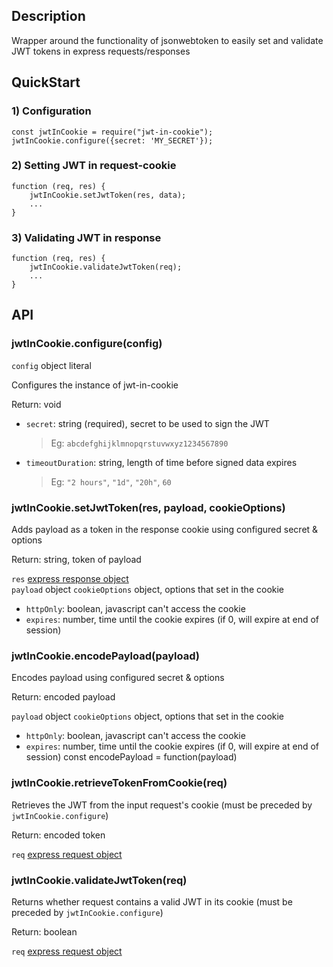 ## Description
Wrapper around the functionality of jsonwebtoken to easily set and validate JWT tokens in express requests/responses

## QuickStart
### 1) Configuration
```
const jwtInCookie = require("jwt-in-cookie");
jwtInCookie.configure({secret: 'MY_SECRET'});
```

### 2) Setting JWT in request-cookie
```
function (req, res) {
    jwtInCookie.setJwtToken(res, data);
    ...
}
```

### 3) Validating JWT in response
```
function (req, res) {
    jwtInCookie.validateJwtToken(req);
    ...
}

```
## API

### jwtInCookie.configure(config)
`config` object literal

Configures the instance of jwt-in-cookie 

Return: void

* `secret`: string (required), secret to be used to sign the JWT 
  > Eg: `abcdefghijklmnopqrstuvwxyz1234567890`
* `timeoutDuration`: string, length of time before signed data expires
  > Eg: `"2 hours"`,  `"1d"`, `"20h"`, `60`

### jwtInCookie.setJwtToken(res, payload, cookieOptions)

Adds payload as a token in the response cookie using configured secret & options

Return: string, token of payload

`res` [express response object](https://expressjs.com/en/api.html#res)  
`payload` object
`cookieOptions` object, options that set in the cookie 
* `httpOnly`: boolean, javascript can't access the cookie
* `expires`: number, time until the cookie expires (if 0, will expire at end of session)

### jwtInCookie.encodePayload(payload)  

Encodes payload using configured secret & options

Return: encoded payload

`payload` object
`cookieOptions` object, options that set in the cookie 
* `httpOnly`: boolean, javascript can't access the cookie
* `expires`: number, time until the cookie expires (if 0, will expire at end of session)
const encodePayload = function(payload)

### jwtInCookie.retrieveTokenFromCookie(req)

Retrieves the JWT from the input request's cookie (must be preceded by `jwtInCookie.configure`)

Return: encoded token
  
`req` [express request object](https://expressjs.com/en/api.html#req)  

### jwtInCookie.validateJwtToken(req)

Returns whether request contains a valid JWT in its cookie (must be preceded by `jwtInCookie.configure`)

Return: boolean
  
`req` [express request object](https://expressjs.com/en/api.html#req)  
